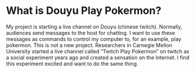 # What is Douyu Play Pokermon?

  My project is starting a live channel on Douyu (chinese twitch). Normally, audiences send messages to the host for chatting. I want to use these messages as commands to control my computer to, for an example, play pokermon. This is not a new project. Researchers in Carnegie Mellon University started a live channel called “Twitch Play Pokermon” on twitch as a social experiment years ago and created a sensation on the Internet. I find this experiment excited and want to do the same thing.               


